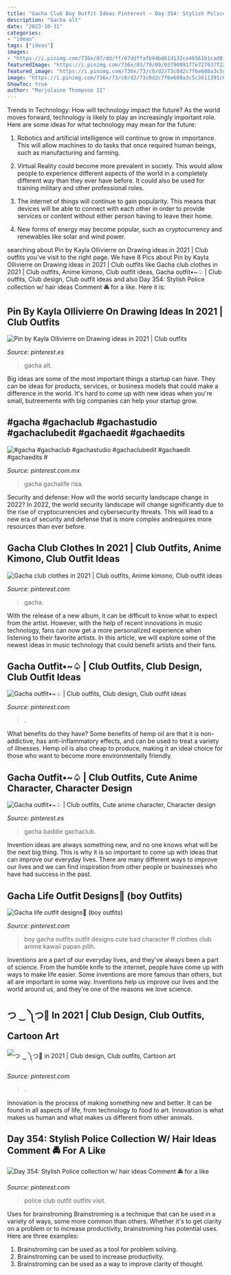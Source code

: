 ```yaml
---
title: "Gacha Club Boy Outfit Ideas Pinterest ~ Day 354: Stylish Police Collection W/ Hair Ideas Comment 🚔 For A Like"
description: "Gacha alt"
date: "2023-10-31"
categories:
- "ideas"
tags: ["ideas"]
images:
- "https://i.pinimg.com/736x/07/dd/ff/07ddffafb94bd61d132ce46561b1cad0.jpg"
featuredImage: "https://i.pinimg.com/736x/03/79/09/03790991f7e727037f22329ce1d604f5.jpg"
featured_image: "https://i.pinimg.com/736x/73/c0/d2/73c0d2c7f6e608a3c5c3611391c6d674.jpg"
image: "https://i.pinimg.com/736x/73/c0/d2/73c0d2c7f6e608a3c5c3611391c6d674.jpg"
ShowToc: true
author: "Marjolaine Thompson II"
---
```



Trends in Technology: How will technology impact the future?
As the world moves forward, technology is likely to play an increasingly important role. Here are some ideas for what technology may mean for the future:
1. Robotics and artificial intelligence will continue to grow in importance. This will allow machines to do tasks that once required human beings, such as manufacturing and farming.

2. Virtual Reality could become more prevalent in society. This would allow people to experience different aspects of the world in a completely different way than they ever have before. It could also be used for training military and other professional roles.

3. The internet of things will continue to gain popularity. This means that devices will be able to connect with each other in order to provide services or content without either person having to leave their home.

4. New forms of energy may become popular, such as cryptocurrency and renewables like solar and wind power.

	

		
searching about Pin by Kayla Ollivierre on Drawing ideas in 2021 | Club outfits you've visit to the right page. We have 8 Pics about Pin by Kayla Ollivierre on Drawing ideas in 2021 | Club outfits like Gacha club clothes in 2021 | Club outfits, Anime kimono, Club outfit ideas, Gacha outfit•~♤ | Club outfits, Club design, Club outfit ideas and also Day 354: Stylish Police collection w/ hair ideas Comment 🚔 for a like. Here it is:
		
    
## Pin By Kayla Ollivierre On Drawing Ideas In 2021 | Club Outfits

<img loading=lazy src="https://i.pinimg.com/736x/1c/b1/7d/1cb17d9518a367e3e8519c0247c9feb5.jpg" onerror="this.onerror=null;this.src='https://tse4.mm.bing.net/th?id=OIP.TOEBUil6b16zZe6MPHrnxQHaHR&amp;pid=15.1';" alt="Pin by Kayla Ollivierre on Drawing ideas in 2021 | Club outfits">

_Source: pinterest.es_

>gacha alt. 

	

Big ideas are some of the most important things a startup can have. They can be ideas for products, services, or business models that could make a difference in the world. It's hard to come up with new ideas when you're small, butreements with big companies can help your startup grow.

    
## #gacha #gachaclub #gachastudio #gachaclubedit #gachaedit #gachaedits #

<img loading=lazy src="https://i.pinimg.com/736x/73/c0/d2/73c0d2c7f6e608a3c5c3611391c6d674.jpg" onerror="this.onerror=null;this.src='https://tse2.mm.bing.net/th?id=OIP.mO2RyedJ7jCebASHvDE_dAHaHY&amp;pid=15.1';" alt="#gacha #gachaclub #gachastudio #gachaclubedit #gachaedit #gachaedits #">

_Source: pinterest.com.mx_

>gacha gachalife risa. 

	

Security and defense: How will the world security landscape change in 2022?
In 2022, the world security landscape will change significantly due to the rise of cryptocurrencies and cybersecurity threats. This will lead to a new era of security and defense that is more complex andrequires more resources than ever before.

    
## Gacha Club Clothes In 2021 | Club Outfits, Anime Kimono, Club Outfit Ideas

<img loading=lazy src="https://i.pinimg.com/736x/f1/6e/2e/f16e2eb51cfd0fcdfe8d0f37e2034615.jpg" onerror="this.onerror=null;this.src='https://tse1.mm.bing.net/th?id=OIP.bg-0zeaCroHr6405tNjz3QHaNK&amp;pid=15.1';" alt="Gacha club clothes in 2021 | Club outfits, Anime kimono, Club outfit ideas">

_Source: pinterest.com_

>gacha. 

	

With the release of a new album, it can be difficult to know what to expect from the artist. However, with the help of recent innovations in music technology, fans can now get a more personalized experience when listening to their favorite artists. In this article, we will explore some of the newest ideas in music technology that could benefit artists and their fans.

    
## Gacha Outfit•~♤ | Club Outfits, Club Design, Club Outfit Ideas

<img loading=lazy src="https://i.pinimg.com/736x/03/79/09/03790991f7e727037f22329ce1d604f5.jpg" onerror="this.onerror=null;this.src='https://tse2.mm.bing.net/th?id=OIP.sUb1ylcdfMXE1mKMYSuBIwHaHP&amp;pid=15.1';" alt="Gacha outfit•~♤ | Club outfits, Club design, Club outfit ideas">

_Source: pinterest.com_

>. 

	

What benefits do they have?
Some benefits of hemp oil are that it is non-addictive, has anti-inflammatory effects, and can be used to treat a variety of illnesses. Hemp oil is also cheap to produce, making it an ideal choice for those who want to become more environmentally friendly.

    
## Gacha Outfit•~♤ | Club Outfits, Cute Anime Character, Character Design

<img loading=lazy src="https://i.pinimg.com/736x/e8/1b/c2/e81bc294f0687c4970d4695778111d62.jpg" onerror="this.onerror=null;this.src='https://tse3.mm.bing.net/th?id=OIP.TUZ6YrfPWjkNss4VRT3EfwHaGp&amp;pid=15.1';" alt="Gacha outfit•~♤ | Club outfits, Cute anime character, Character design">

_Source: pinterest.es_

>gacha baddie gachaclub. 

	

Invention ideas are always something new, and no one knows what will be the next big thing. This is why it is so important to come up with ideas that can improve our everyday lives. There are many different ways to improve our lives and we can find inspiration from other people or businesses who have had success in the past.

    
## Gacha Life Outfit Designs🤪 (boy Outfits)

<img loading=lazy src="https://i.pinimg.com/736x/07/dd/ff/07ddffafb94bd61d132ce46561b1cad0.jpg" onerror="this.onerror=null;this.src='https://tse2.mm.bing.net/th?id=OIP.2IWgKlW61odoKDKAop-mRQHaEK&amp;pid=15.1';" alt="Gacha life outfit designs🤪 (boy outfits)">

_Source: pinterest.com_

>boy gacha outfits outfit designs cute bad character ff clothes club anime kawaii papan pilih. 

	

Inventions are a part of our everyday lives, and they've always been a part of science. From the humble knife to the internet, people have come up with ways to make life easier. Some inventions are more famous than others, but all are important in some way. Inventions help us improve our lives and the world around us, and they're one of the reasons we love science.

    
## つ ‿ ༽つ🔪 In 2021 | Club Design, Club Outfits, Cartoon Art

<img loading=lazy src="https://i.pinimg.com/736x/5a/cc/45/5acc45534e6171633b3fa71b628225c6.jpg" onerror="this.onerror=null;this.src='https://tse3.mm.bing.net/th?id=OIP._0x2g4XoUI-_bLcaEB7_LwHaL_&amp;pid=15.1';" alt="つ ‿ ༽つ🔪 in 2021 | Club design, Club outfits, Cartoon art">

_Source: pinterest.com_

>. 

	

Innovation is the process of making something new and better. It can be found in all aspects of life, from technology to food to art. Innovation is what makes us human and what makes us different from other animals.

    
## Day 354: Stylish Police Collection W/ Hair Ideas Comment 🚔 For A Like

<img loading=lazy src="https://i.pinimg.com/736x/29/39/49/29394946cf590c50381451de5be815f0.jpg" onerror="this.onerror=null;this.src='https://tse4.mm.bing.net/th?id=OIP.5wRBSi6K3KYzHHr8x8jPLAAAAA&amp;pid=15.1';" alt="Day 354: Stylish Police collection w/ hair ideas Comment 🚔 for a like">

_Source: pinterest.com_

>police club outfit outfits visit. 

	

Uses for brainstroming
Brainstroming is a technique that can be used in a variety of ways, some more common than others. Whether it's to get clarity on a problem or to increase productivity, brainstroming has potential uses. Here are three examples: 

1) Brainstroming can be used as a tool for problem solving.
2) Brainstroming can be used to increase productivity.
3) Brainstroming can be used as a way to improve clarity of thought.

